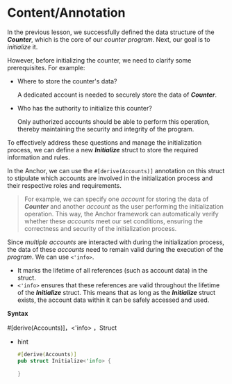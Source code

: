 # Content/Annotation

In the previous lesson, we successfully defined the data structure of the ***Counter***, which is the core of our *counter program*. Next, our goal is to *initialize* it.

However, before initializing the counter, we need to clarify some prerequisites. For example:

- Where to store the counter's data?
    
    A dedicated account is needed to securely store the data of ***Counter***.
    
- Who has the authority to initialize this counter?
    
    Only authorized accounts should be able to perform this operation, thereby maintaining the security and integrity of the program.
    

To effectively address these questions and manage the initialization process, we can define a new ***Initialize*** struct to store the required information and rules.

In the Anchor, we can use the `#[derive(Accounts)]` annotation on this struct to stipulate which accounts are involved in the initialization process and their respective roles and requirements.

> For example, we can specify one *account* for storing the data of ***Counter*** and another *account* as the user performing the initialization operation. This way, the Anchor framework can automatically verify whether these *accounts* meet our set conditions, ensuring the correctness and security of the initialization process.
> 

Since *multiple accounts* are interacted with during the initialization process, the data of these *accounts* need to remain valid during the execution of the *program*. We can use `<'info>`.

- It marks the lifetime of all references (such as account data) in the struct.
- `<'info>` ensures that these references are valid throughout the lifetime of the ***Initialize*** struct. This means that as long as the ***Initialize*** struct exists, the account data within it can be safely accessed and used.

**Syntax**

#[derive(Accounts)]，<'info> ，Struct

- hint
    
    ```rust
    #[derive(Accounts)]
    pub struct Initialize<'info> {
        
    }
    ```